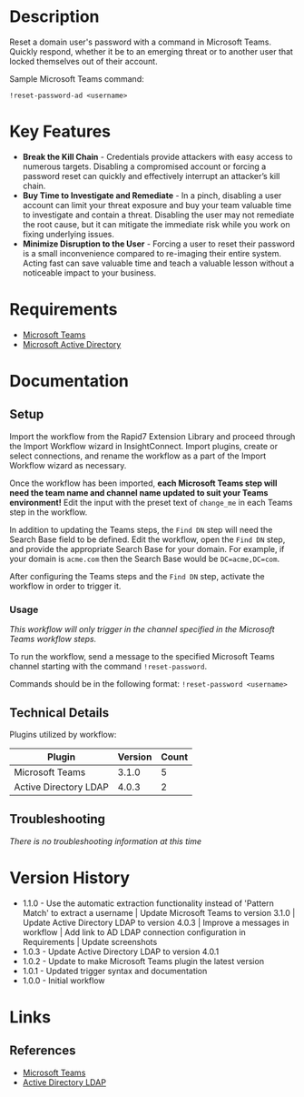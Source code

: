 # Description

Reset a domain user's password with a command in Microsoft Teams. Quickly respond, whether it be to an emerging threat or to another user that locked themselves out of their account.

Sample Microsoft Teams command:

`!reset-password-ad <username>`

# Key Features

* **Break the Kill Chain** - Credentials provide attackers with easy access to numerous targets. Disabling a compromised account or forcing a password reset can quickly and effectively interrupt an attacker’s kill chain.
* **Buy Time to Investigate and Remediate** - In a pinch, disabling a user account can limit your threat exposure and buy your team valuable time to investigate and contain a threat. Disabling the user may not remediate the root cause, but it can mitigate the immediate risk while you work on fixing underlying issues.
* **Minimize Disruption to the User** - Forcing a user to reset their password is a small inconvenience compared to re-imaging their entire system. Acting fast can save valuable time and teach a valuable lesson without a noticeable impact to your business.

# Requirements

* [Microsoft Teams](https://insightconnect.help.rapid7.com/docs/microsoft-teams)
* [Microsoft Active Directory](https://extensions.rapid7.com/extension/active_directory_ldap)

# Documentation

## Setup

Import the workflow from the Rapid7 Extension Library and proceed through the Import Workflow wizard in InsightConnect. Import plugins, create or select connections, and rename the workflow as a part of the Import Workflow wizard as necessary.

Once the workflow has been imported, **each Microsoft Teams step will need the team name and channel name updated to suit your Teams environment!** Edit the input with the preset text of `change_me` in each Teams step in the workflow.

In addition to updating the Teams steps, the `Find DN` step will need the Search Base field to be defined. Edit the workflow, open the `Find DN` step, and provide the appropriate Search Base for your domain. For example, if your domain is `acme.com` then the Search Base would be `DC=acme,DC=com`.

After configuring the Teams steps and the `Find DN` step, activate the workflow in order to trigger it.

### Usage

*This workflow will only trigger in the channel specified in the Microsoft Teams workflow steps.*

To run the workflow, send a message to the specified Microsoft Teams channel starting with the command `!reset-password`. 

Commands should be in the following format:
`!reset-password <username>`

## Technical Details

Plugins utilized by workflow:

|Plugin|Version|Count|
|----|----|--------|
|Microsoft Teams|3.1.0|5|
|Active Directory LDAP|4.0.3|2|

## Troubleshooting

_There is no troubleshooting information at this time_

# Version History

* 1.1.0 - Use the automatic extraction functionality instead of 'Pattern Match' to extract a username | Update Microsoft Teams to version 3.1.0 | Update Active Directory LDAP to version 4.0.3 | Improve a messages in workflow | Add link to AD LDAP connection configuration in Requirements | Update screenshots
* 1.0.3 - Update Active Directory LDAP to version 4.0.1
* 1.0.2 - Update to make Microsoft Teams plugin the latest version
* 1.0.1 - Updated trigger syntax and documentation
* 1.0.0 - Initial workflow

# Links

## References

* [Microsoft Teams](https://teams.microsoft.com)
* [Active Directory LDAP](https://extensions.rapid7.com/extension/active_directory_ldap)
